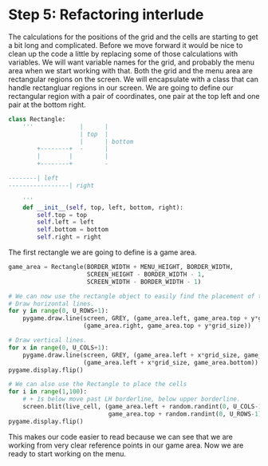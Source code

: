 # Step 5: Refactoring interlude

The calculations for the positions of the grid and the cells are 
starting to get a bit long and complicated. Before we move forward it 
would be nice to clean up the code a little by replacing some of those 
calculations with variables. We will want variable names for the grid, 
and probably the menu area when we start working with that. Both the 
grid and the menu area are rectangular regions on the screen. We will 
encapsulate with a class that can handle rectangluar regions in our 
screen. We are going to define our rectangular region with a pair of 
coordinates, one pair at the top left and one pair at the bottom right. 

```python
class Rectangle:
    '''             |      |
                    | top  |
                    |      | bottom
        +--------+  -      |
        |        |         |
        +--------+         -

--------| left
-----------------| right

    '''
    def __init__(self, top, left, bottom, right):
        self.top = top
        self.left = left
        self.bottom = bottom
        self.right = right
```

The first rectangle we are going to define is a game area.

```python
game_area = Rectangle(BORDER_WIDTH + MENU_HEIGHT, BORDER_WIDTH,
                      SCREEN_HEIGHT - BORDER_WIDTH - 1, 
                      SCREEN_WIDTH - BORDER_WIDTH - 1)

# We can now use the rectangle object to easily find the placement of the grid
# Draw horizontal lines.
for y in range(0, U_ROWS+1):
    pygame.draw.line(screen, GREY, (game_area.left, game_area.top + y*grid_size),
                     (game_area.right, game_area.top + y*grid_size))

# Draw vertical lines.
for x in range(0, U_COLS+1):
    pygame.draw.line(screen, GREY, (game_area.left + x*grid_size, game_area.top ),
                     (game_area.left + x*grid_size, game_area.bottom))
pygame.display.flip()

# We can also use the Rectangle to place the cells
for i in range(1,100):
    # + 1s below move past LH borderline, below upper borderline.
    screen.blit(live_cell, (game_area.left + random.randint(0, U_COLS-1)*grid_size+1,
                            game_area.top + random.randint(0, U_ROWS-1)*grid_size+1))
pygame.display.flip()

```

This makes our code easier to read because we can see that we are 
working from very clear reference points in our game area. Now we are 
ready to start working on the menu.